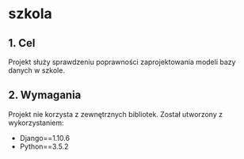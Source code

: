 # szkola

## 1. Cel

Projekt służy sprawdzeniu poprawności zaprojektowania modeli bazy danych w szkole.

## 2. Wymagania

Projekt nie korzysta z zewnętrznych bibliotek. Został utworzony z wykorzystaniem:

  * Django==1.10.6
  * Python==3.5.2
